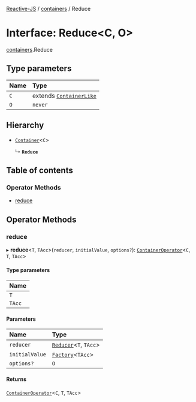 [Reactive-JS](../README.md) / [containers](../modules/containers.md) / Reduce

# Interface: Reduce<C, O\>

[containers](../modules/containers.md).Reduce

## Type parameters

| Name | Type |
| :------ | :------ |
| `C` | extends [`ContainerLike`](containers.ContainerLike.md) |
| `O` | `never` |

## Hierarchy

- [`Container`](containers.Container.md)<`C`\>

  ↳ **`Reduce`**

## Table of contents

### Operator Methods

- [reduce](containers.Reduce.md#reduce)

## Operator Methods

### reduce

▸ **reduce**<`T`, `TAcc`\>(`reducer`, `initialValue`, `options?`): [`ContainerOperator`](../modules/containers.md#containeroperator)<`C`, `T`, `TAcc`\>

#### Type parameters

| Name |
| :------ |
| `T` |
| `TAcc` |

#### Parameters

| Name | Type |
| :------ | :------ |
| `reducer` | [`Reducer`](../modules/functions.md#reducer)<`T`, `TAcc`\> |
| `initialValue` | [`Factory`](../modules/functions.md#factory)<`TAcc`\> |
| `options?` | `O` |

#### Returns

[`ContainerOperator`](../modules/containers.md#containeroperator)<`C`, `T`, `TAcc`\>
